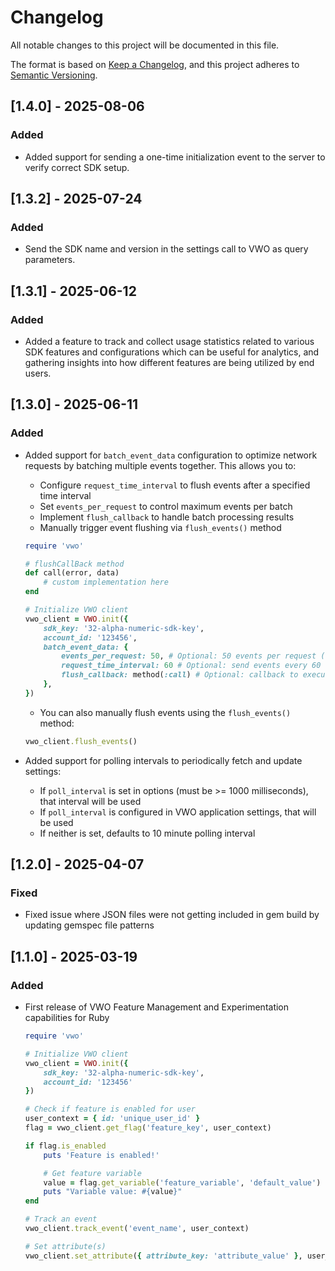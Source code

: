 # Changelog

All notable changes to this project will be documented in this file.

The format is based on [Keep a Changelog](https://keepachangelog.com/en/1.0.0/),
and this project adheres to [Semantic Versioning](https://semver.org/spec/v2.0.0.html).

## [1.4.0] - 2025-08-06

### Added

- Added support for sending a one-time initialization event to the server to verify correct SDK setup.

## [1.3.2] - 2025-07-24

### Added

- Send the SDK name and version in the settings call to VWO as query parameters.


## [1.3.1] - 2025-06-12

### Added

- Added a feature to track and collect usage statistics related to various SDK features and configurations which can be useful for analytics, and gathering insights into how different features are being utilized by end users.

## [1.3.0] - 2025-06-11

### Added

- Added support for `batch_event_data` configuration to optimize network requests by batching multiple events together. This allows you to:

    - Configure `request_time_interval` to flush events after a specified time interval
    - Set `events_per_request` to control maximum events per batch
    - Implement `flush_callback` to handle batch processing results
    - Manually trigger event flushing via `flush_events()` method

    ```ruby
    require 'vwo'

    # flushCallBack method
    def call(error, data)
        # custom implementation here
    end

    # Initialize VWO client
    vwo_client = VWO.init({
        sdk_key: '32-alpha-numeric-sdk-key',
        account_id: '123456',
        batch_event_data: {
            events_per_request: 50, # Optional: 50 events per request (default is 100)
            request_time_interval: 60 # Optional: send events every 60 seconds (default is 600 seconds)
            flush_callback: method(:call) # Optional: callback to execute after flush
        },
    })
    ```

    - You can also manually flush events using the `flush_events()` method:

    ```ruby
    vwo_client.flush_events()
    ```
- Added support for polling intervals to periodically fetch and update settings:
    - If `poll_interval` is set in options (must be >= 1000 milliseconds), that interval will be used
    - If `poll_interval` is configured in VWO application settings, that will be used
    - If neither is set, defaults to 10 minute polling interval

## [1.2.0] - 2025-04-07

### Fixed

- Fixed issue where JSON files were not getting included in gem build by updating gemspec file patterns

## [1.1.0] - 2025-03-19

### Added

- First release of VWO Feature Management and Experimentation capabilities for Ruby

    ```ruby
    require 'vwo'

    # Initialize VWO client
    vwo_client = VWO.init({
        sdk_key: '32-alpha-numeric-sdk-key',
        account_id: '123456'
    })

    # Check if feature is enabled for user
    user_context = { id: 'unique_user_id' }
    flag = vwo_client.get_flag('feature_key', user_context)

    if flag.is_enabled
        puts 'Feature is enabled!'

        # Get feature variable
        value = flag.get_variable('feature_variable', 'default_value')
        puts "Variable value: #{value}"
    end

    # Track an event
    vwo_client.track_event('event_name', user_context)

    # Set attribute(s)
    vwo_client.set_attribute({ attribute_key: 'attribute_value' }, user_context)
    ```
